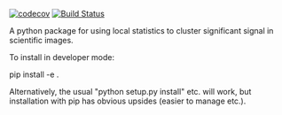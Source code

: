 [![codecov](https://codecov.io/gh/RBrearton/local_stats/branch/master/graph/badge.svg?token=FGIV0MVHS8)](https://codecov.io/gh/RBrearton/local_stats)
[![Build Status](https://img.shields.io/endpoint.svg?url=https%3A%2F%2Factions-badge.atrox.dev%2FRBrearton%2Flocal_stats%2Fbadge&style=flat)](https://actions-badge.atrox.dev/RBrearton/local_stats/goto)

A python package for using local statistics to cluster significant signal in
scientific images.

To install in developer mode:

pip install -e .

Alternatively, the usual "python setup.py install" etc. will work, but
installation with pip has obvious upsides (easier to manage etc.).
